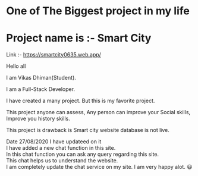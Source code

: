# One of The Biggest project in my life

# Project name is :- Smart City

Link :- https://smartcity0635.web.app/

Hello all

I am Vikas Dhiman(Student).

I am a Full-Stack Developer.

I have created a many project. But this is my favorite project.

This project anyone can assess, Any person can improve your Social skills, Improve you history skills.

This project is drawback is 
    Smart city website database is not live.

Date 27/08/2020 I have updateed on it <br>
              I have added a new chat function in this site. <br>
              In this chat function you can ask any query regarding this site. <br>
              This chat helps us to understand the website.<br>
              I am completely update the chat service on my site. I am very happy alot. :smiley:
